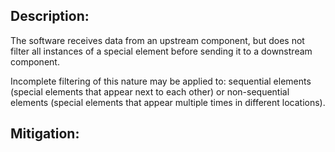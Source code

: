 ## Description:

The software receives data from an upstream component, but does not filter all instances of a special element before sending it to a downstream component.

Incomplete filtering of this nature may be applied to: sequential elements (special elements that appear next to each other) or non-sequential elements (special elements that appear multiple times in different locations).

## Mitigation:
